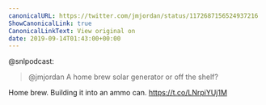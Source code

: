 ```yaml
---
canonicalURL: https://twitter.com/jmjordan/status/1172687156524937216
ShowCanonicalLink: true
CanonicalLinkText: View original on
date: 2019-09-14T01:43:00+00:00
---
```

@snlpodcast:

> @jmjordan A home brew solar generator or off the shelf?

Home brew. Building it into an ammo can. https://t.co/LNrpiYUj1M